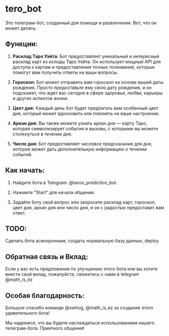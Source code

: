 ﻿# tero_bot
Это телеграм-бот, созданный для помощи и развлечения. Вот, что он может делать:

## Функции:

1. **Расклад Таро Уэйта:** Бот предоставляет уникальный и интересный расклад карт из колоды Таро Уэйта. Он использует мощный API для доступа к картам и предоставления точных толкований, которые помогут вам получить ответы на ваши вопросы.

2. **Гороскоп:** Бот может отправить вам гороскоп на основе вашей даты рождения. Просто предоставьте ему свою дату рождения, и он подскажет, что ждет вас сегодня в сфере здоровья, любви, карьеры и других аспектов жизни.

3. **Цвет дня:** Каждый день бот будет предлагать вам особенный цвет дня, который может вдохновить или повлиять на ваше настроение.

4. **Аркан дня:** Вы также можете узнать аркан дня — карту Таро, которая символизирует события и вызовы, с которыми вы можете столкнуться в течение дня.

5. **Число дня:** Бот предоставляет числовое предсказание для дня, которое может дать дополнительную информацию о течении событий.

## Как начать:

1. Найдите бота в Telegram: @taroo_prediction_bot.

2. Нажмите "Start" для начала общения.

3. Задайте боту свой вопрос или запросите расклад карт, гороскоп, цвет дня, аркан дня или число дня, и он с радостью предоставит вам ответ.

## TODO: 
Сделать бота асинхронным, создать нормальную базу данных, deploy
## Обратная связь и Вклад:

Если у вас есть предложения по улучшению этого бота или вы хотите внести свой вклад, пожалуйста, свяжитесь с нами в telegram @math_is_ez
## Особая благодарность:

Большое спасибо команде @swhog, @math_is_ez за создание этого удивительного бота!

Мы надеемся, что вы будете наслаждаться использованием нашего телеграм-бота. Приятного общения!
